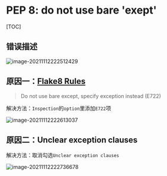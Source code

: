 # PEP 8: do not use bare 'exept'

[TOC]

## 错误描述

![image-20211112222512429](https://gitee.com/jxprog/PicBed/raw/master/md/2021/11/12-222513.png)

## 原因一：[Flake8 Rules](https://www.flake8rules.com/)

>   Do not use bare except, specify exception instead (E722)

解决方法：`Inspection`的`option`里添加`E722`项

![image-20211112222613037](https://gitee.com/jxprog/PicBed/raw/master/md/2021/11/12-222614.png)

## 原因二：Unclear exception clauses

解决方法：取消勾选`Unclear exception clauses`

![image-20211112222736678](https://gitee.com/jxprog/PicBed/raw/master/md/2021/11/12-222738.png)